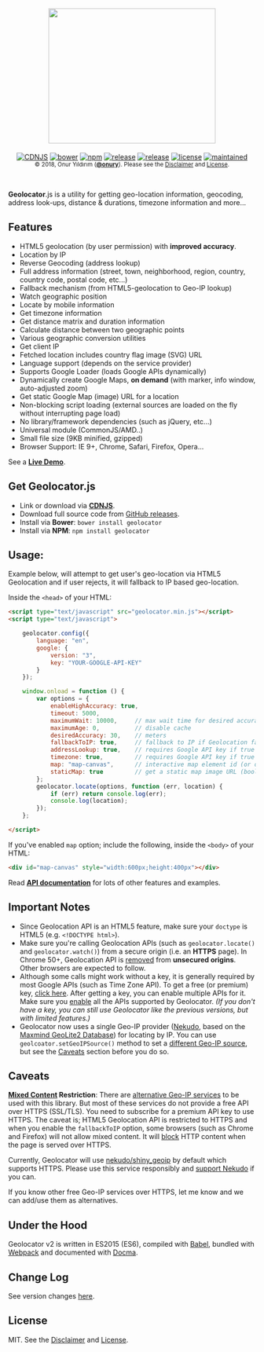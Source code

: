 <h1 align="center">
    <a href="https://github.com/onury/geolocator">
        <img width="340" height="275" src="https://raw.github.com/onury/geolocator/master/geolocator-logo.png" />
    </a>
</h1>

<p align="center">
<a href="https://cdnjs.com/libraries/geolocator"><img src="https://img.shields.io/cdnjs/v/geolocator.svg?style=flat-square" alt="CDNJS" /></a>
<a href="https://github.com/onury/geolocator"><img src="https://img.shields.io/bower/v/geolocator.svg?style=flat-square" alt="bower" /></a>
<a href="https://www.npmjs.com/package/geolocator"><img src="http://img.shields.io/npm/v/geolocator.svg?style=flat-square" alt="npm" /></a>
<a href="https://github.com/onury/geolocator"><img src="https://img.shields.io/github/release/onury/geolocator.svg?style=flat-square" alt="release" /></a>
<a href="https://david-dm.org/onury/geolocator"><img src="https://david-dm.org/onury/geolocator.svg?style=flat-square" alt="release" /></a>
<a href="https://github.com/onury/geolocator/blob/master/LICENSE"><img src="http://img.shields.io/npm/l/geolocator.svg?style=flat-square" alt="license" /></a>
<a href="https://github.com/onury/geolocator/graphs/commit-activity"><img src="https://img.shields.io/maintenance/yes/2018.svg?style=flat-square" alt="maintained" /></a>
<br />
<sub>© 2018, Onur Yıldırım (<b><a href="https://github.com/onury">@onury</a></b>). Please see the <a href="https://github.com/onury/geolocator/blob/master/DISCLAIMER">Disclaimer</a> and <a href="https://github.com/onury/geolocator/blob/master/LICENSE">License</a>.</sub>
</p>
<br />

**Geolocator**.js is a utility for getting geo-location information, geocoding, address look-ups, distance & durations, timezone information and more...

## Features

 - HTML5 geolocation (by user permission) with **improved accuracy**.
 - Location by IP
 - Reverse Geocoding (address lookup)
 - Full address information (street, town, neighborhood, region, country, country code, postal code, etc...)
 - Fallback mechanism (from HTML5-geolocation to Geo-IP lookup)
 - Watch geographic position
 - Locate by mobile information
 - Get timezone information
 - Get distance matrix and duration information
 - Calculate distance between two geographic points
 - Various geographic conversion utilities
 - Get client IP
 - Fetched location includes country flag image (SVG) URL
 - Language support (depends on the service provider)
 - Supports Google Loader (loads Google APIs dynamically)
 - Dynamically create Google Maps, **on demand** (with marker, info window, auto-adjusted zoom)
 - Get static Google Map (image) URL for a location
 - Non-blocking script loading (external sources are loaded on the fly without interrupting page load)
 - No library/framework dependencies (such as jQuery, etc...)
 - Universal module (CommonJS/AMD..)
 - Small file size (9KB minified, gzipped)
 - Browser Support: IE 9+, Chrome, Safari, Firefox, Opera...

See a [**Live Demo**](https://onury.github.io/geolocator/?content=examples).

## Get Geolocator.js

- Link or download via [**CDNJS**][cdnjs].  
- Download full source code from [GitHub releases][releases].  
- Install via **Bower**: `bower install geolocator`
- Install via **NPM**: `npm install geolocator`

## Usage:

Example below, will attempt to get user's geo-location via HTML5 Geolocation and if user rejects, it will fallback to IP based geo-location.

Inside the `<head>` of your HTML:
```html
<script type="text/javascript" src="geolocator.min.js"></script>
<script type="text/javascript">

    geolocator.config({
        language: "en",
        google: {
            version: "3",
            key: "YOUR-GOOGLE-API-KEY"
        }
    });

    window.onload = function () {
        var options = {
            enableHighAccuracy: true,
            timeout: 5000,
            maximumWait: 10000,     // max wait time for desired accuracy
            maximumAge: 0,          // disable cache
            desiredAccuracy: 30,    // meters
            fallbackToIP: true,     // fallback to IP if Geolocation fails or rejected
            addressLookup: true,    // requires Google API key if true
            timezone: true,         // requires Google API key if true
            map: "map-canvas",      // interactive map element id (or options object)
            staticMap: true         // get a static map image URL (boolean or options object)
        };
        geolocator.locate(options, function (err, location) {
            if (err) return console.log(err);
            console.log(location);
        });
    };

</script>
```

If you've enabled `map` option; include the following, inside the `<body>` of your HTML:
```html
<div id="map-canvas" style="width:600px;height:400px"></div>
```
Read [**API documentation**][api-docs] for lots of other features and examples.

## Important Notes

- Since Geolocation API is an HTML5 feature, make sure your `doctype` is HTML5 (e.g. `<!DOCTYPE html>`).
- Make sure you're calling Geolocation APIs (such as `geolocator.locate()` and `geolocator.watch()`) from a secure origin (i.e. an **HTTPS** page). In Chrome 50+, Geolocation API is [removed][chrome-unsecure] from **unsecured origins**. Other browsers are expected to follow.
- Although some calls might work without a key, it is generally required by most Google APIs (such as Time Zone API). To get a free (or premium) key, [click here][google-docs]. After getting a key, you can enable multiple APIs for it. Make sure you [enable][google-console] all the APIs supported by Geolocator. *(If you don't have a key, you can still use Geolocator like the previous versions, but with limited features.)*
- Geolocator now uses a single Geo-IP provider ([Nekudo](http://geoip.nekudo.com), based on the [Maxmind GeoLite2 Database](http://dev.maxmind.com/geoip/geoip2/geolite2/)) for locating by IP. You can use `geolcoator.setGeoIPSource()` method to set a [different Geo-IP source][geo-src], but see the [Caveats](#caveats) section before you do so.

## Caveats

**[Mixed Content](https://developers.google.com/web/fundamentals/security/prevent-mixed-content/what-is-mixed-content) Restriction**: There are [alternative Geo-IP services][geo-src] to be used with this library. But most of these services do not provide a free API over HTTPS (SSL/TLS). You need to subscribe for a premium API key to use HTTPS. The caveat is; HTML5 Geolocation API is restricted to HTTPS and when you enable the `fallbackToIP` option, some browsers (such as Chrome and Firefox) will not allow mixed content. It will [block](https://developer.mozilla.org/en-US/docs/Web/Security/Mixed_content/How_to_fix_website_with_mixed_content) HTTP content when the page is served over HTTPS.

Currently, Geolocator will use [nekudo/shiny_geoip](https://github.com/nekudo/shiny_geoip) by default which supports HTTPS. Please use this service responsibly and [support Nekudo](http://geoip.nekudo.com) if you can. 

If you know other free Geo-IP services over HTTPS, let me know and we can add/use them as alternatives.

## Under the Hood

Geolocator v2 is written in ES2015 (ES6), compiled with [Babel][babel], bundled with [Webpack][webpack] and documented with [Docma][docma].

## Change Log

See version changes [here][changelog].

## License

MIT. See the [Disclaimer][disclaimer] and [License][license].


[api-docs]:https://onury.github.io/geolocator/?api=geolocator
[changelog]:https://onury.github.io/geolocator/?content=changelog
[license]: https://github.com/onury/geolocator/blob/master/LICENSE
[disclaimer]: https://github.com/onury/geolocator/blob/master/DISCLAIMER
[uncompressed]: https://raw.github.com/onury/geolocator/master/src/geolocator.js
[compressed]: https://raw.github.com/onury/geolocator/master/src/geolocator.min.js
[cdnjs]:https://cdnjs.com/libraries/geolocator
[demo]: http://rawgit.com/onury/geolocator/master/example/index.html
[geo-src]:https://github.com/onury/geolocator/tree/master/src/geo-ip-sources
[example-img]: https://raw.github.com/onury/geolocator/master/screenshots/geolocator-example.jpg
[npm-package]: https://www.npmjs.com/package/geolocator
[releases]:https://github.com/onury/geolocator/releases
[legacy-version]:https://github.com/onury/geolocator/releases/tag/v1.2.9
[babel]:https://github.com/babel/babel
[webpack]:https://github.com/webpack/webpack
[docma]:https://github.com/onury/docma
[google-docs]:https://developers.google.com/maps/documentation/javascript
[google-console]:https://console.developers.google.com
[chrome-unsecure]:https://developers.google.com/web/updates/2016/04/geolocation-on-secure-contexts-only?hl=en
[bug-884921]:https://bugzilla.mozilla.org/show_bug.cgi?id=884921
[bug-675533]:https://bugzilla.mozilla.org/show_bug.cgi?id=675533
